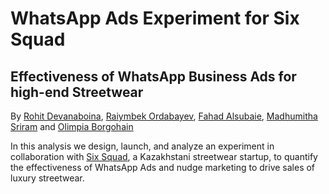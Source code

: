 # WhatsApp Ads Experiment for Six Squad
## Effectiveness of WhatsApp Business Ads for high-end Streetwear

By [Rohit Devanaboina](https://github.com/d-roho), [Raiymbek Ordabayev](https://github.com/RaiymbekOrdabayev), [Fahad Alsubaie](https://github.com/fahad-213), [Madhumitha Sriram](https://github.com/Mithamadhu123) and [Olimpia Borgohain
](https://github.com/olimpia-b) 

In this analysis we design, launch, and analyze an experiment in collaboration with [Six Squad](https://sixsquad.store/), a Kazakhstani streetwear startup, to quantify the effectiveness of
WhatsApp Ads and nudge marketing to drive sales of luxury streetwear.
